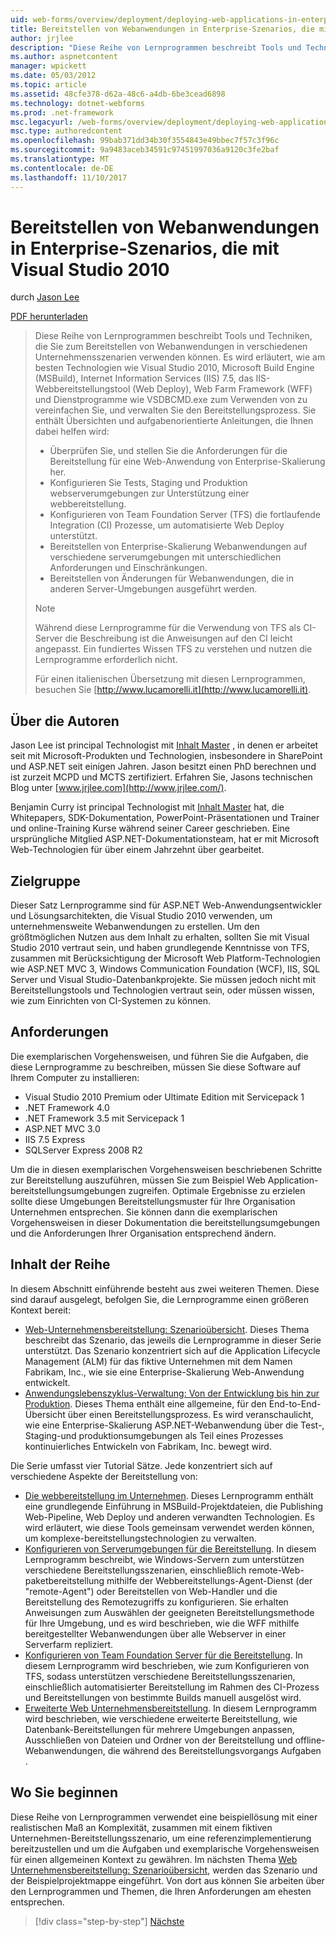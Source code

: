 ```yaml
---
uid: web-forms/overview/deployment/deploying-web-applications-in-enterprise-scenarios/deploying-web-applications-in-enterprise-scenarios
title: Bereitstellen von Webanwendungen in Enterprise-Szenarios, die mit Visual Studio 2010 | Microsoft Docs
author: jrjlee
description: "Diese Reihe von Lernprogrammen beschreibt Tools und Techniken, die Sie zum Bereitstellen von Webanwendungen in verschiedenen Unternehmensszenarien verwenden können. Es wird erläutert, wie optimal nutzen..."
ms.author: aspnetcontent
manager: wpickett
ms.date: 05/03/2012
ms.topic: article
ms.assetid: 48cfe378-d62a-48c6-a4db-6be3cead6898
ms.technology: dotnet-webforms
ms.prod: .net-framework
msc.legacyurl: /web-forms/overview/deployment/deploying-web-applications-in-enterprise-scenarios/deploying-web-applications-in-enterprise-scenarios
msc.type: authoredcontent
ms.openlocfilehash: 99bab371dd34b30f3554843e49bbec7f57c3f96c
ms.sourcegitcommit: 9a9483aceb34591c97451997036a9120c3fe2baf
ms.translationtype: MT
ms.contentlocale: de-DE
ms.lasthandoff: 11/10/2017
---
```

<a name="deploying-web-applications-in-enterprise-scenarios-using-visual-studio-2010"></a>Bereitstellen von Webanwendungen in Enterprise-Szenarios, die mit Visual Studio 2010
====================
durch [Jason Lee](https://github.com/jrjlee)

[PDF herunterladen](https://msdnshared.blob.core.windows.net/media/MSDNBlogsFS/prod.evol.blogs.msdn.com/CommunityServer.Blogs.Components.WeblogFiles/00/00/00/63/56/8130.DeployingWebAppsInEnterpriseScenarios.pdf)

> Diese Reihe von Lernprogrammen beschreibt Tools und Techniken, die Sie zum Bereitstellen von Webanwendungen in verschiedenen Unternehmensszenarien verwenden können. Es wird erläutert, wie am besten Technologien wie Visual Studio 2010, Microsoft Build Engine (MSBuild), Internet Information Services (IIS) 7.5, das IIS-Webbereitstellungstool (Web Deploy), Web Farm Framework (WFF) und Dienstprogramme wie VSDBCMD.exe zum Verwenden von zu vereinfachen Sie, und verwalten Sie den Bereitstellungsprozess. Sie enthält Übersichten und aufgabenorientierte Anleitungen, die Ihnen dabei helfen wird:
> 
> - Überprüfen Sie, und stellen Sie die Anforderungen für die Bereitstellung für eine Web-Anwendung von Enterprise-Skalierung her.
> - Konfigurieren Sie Tests, Staging und Produktion webserverumgebungen zur Unterstützung einer webbereitstellung.
> - Konfigurieren von Team Foundation Server (TFS) die fortlaufende Integration (CI) Prozesse, um automatisierte Web Deploy unterstützt.
> - Bereitstellen von Enterprise-Skalierung Webanwendungen auf verschiedene serverumgebungen mit unterschiedlichen Anforderungen und Einschränkungen.
> - Bereitstellen von Änderungen für Webanwendungen, die in anderen Server-Umgebungen ausgeführt werden.
> 
> > [!NOTE]
> > Während diese Lernprogramme für die Verwendung von TFS als CI-Server die Beschreibung ist die Anweisungen auf den CI leicht angepasst. Ein fundiertes Wissen TFS zu verstehen und nutzen die Lernprogramme erforderlich nicht.
> 
> 
> Für einen italienischen Übersetzung mit diesen Lernprogrammen, besuchen Sie [http://www.lucamorelli.it](http://www.lucamorelli.it).


## <a name="about-the-authors"></a>Über die Autoren

Jason Lee ist principal Technologist mit [Inhalt Master](http://www.contentmaster.com/) , in denen er arbeitet seit mit Microsoft-Produkten und Technologien, insbesondere in SharePoint und ASP.NET seit einigen Jahren. Jason besitzt einen PhD berechnen und ist zurzeit MCPD und MCTS zertifiziert. Erfahren Sie, Jasons technischen Blog unter [www.jrjlee.com](http://www.jrjlee.com/).

Benjamin Curry ist principal Technologist mit [Inhalt Master](http://www.contentmaster.com/) hat, die Whitepapers, SDK-Dokumentation, PowerPoint-Präsentationen und Trainer und online-Training Kurse während seiner Career geschrieben. Eine ursprüngliche Mitglied ASP.NET-Dokumentationsteam, hat er mit Microsoft Web-Technologien für über einem Jahrzehnt über gearbeitet.

## <a name="target-audience"></a>Zielgruppe

Dieser Satz Lernprogramme sind für ASP.NET Web-Anwendungsentwickler und Lösungsarchitekten, die Visual Studio 2010 verwenden, um unternehmensweite Webanwendungen zu erstellen. Um den größtmöglichen Nutzen aus dem Inhalt zu erhalten, sollten Sie mit Visual Studio 2010 vertraut sein, und haben grundlegende Kenntnisse von TFS, zusammen mit Berücksichtigung der Microsoft Web Platform-Technologien wie ASP.NET MVC 3, Windows Communication Foundation (WCF), IIS, SQL Server und Visual Studio-Datenbankprojekte. Sie müssen jedoch nicht mit Bereitstellungstools und Technologien vertraut sein, oder müssen wissen, wie zum Einrichten von CI-Systemen zu können.

## <a name="requirements"></a>Anforderungen

Die exemplarischen Vorgehensweisen, und führen Sie die Aufgaben, die diese Lernprogramme zu beschreiben, müssen Sie diese Software auf Ihrem Computer zu installieren:

- Visual Studio 2010 Premium oder Ultimate Edition mit Servicepack 1
- .NET Framework 4.0
- .NET Framework 3.5 mit Servicepack 1
- ASP.NET MVC 3.0
- IIS 7.5 Express
- SQLServer Express 2008 R2

Um die in diesen exemplarischen Vorgehensweisen beschriebenen Schritte zur Bereitstellung auszuführen, müssen Sie zum Beispiel Web Application-bereitstellungsumgebungen zugreifen. Optimale Ergebnisse zu erzielen sollte diese Umgebungen Bereitstellungsmuster für Ihre Organisation Unternehmen entsprechen. Sie können dann die exemplarischen Vorgehensweisen in dieser Dokumentation die bereitstellungsumgebungen und die Anforderungen Ihrer Organisation entsprechend ändern.

## <a name="series-contents"></a>Inhalt der Reihe

In diesem Abschnitt einführende besteht aus zwei weiteren Themen. Diese sind darauf ausgelegt, befolgen Sie, die Lernprogramme einen größeren Kontext bereit:

- [Web-Unternehmensbereitstellung: Szenarioübersicht](enterprise-web-deployment-scenario-overview.md). Dieses Thema beschreibt das Szenario, das jeweils die Lernprogramme in dieser Serie unterstützt. Das Szenario konzentriert sich auf die Application Lifecycle Management (ALM) für das fiktive Unternehmen mit dem Namen Fabrikam, Inc., wie sie eine Enterprise-Skalierung Web-Anwendung entwickelt.
- [Anwendungslebenszyklus-Verwaltung: Von der Entwicklung bis hin zur Produktion](application-lifecycle-management-from-development-to-production.md). Dieses Thema enthält eine allgemeine, für den End-to-End-Übersicht über einen Bereitstellungsprozess. Es wird veranschaulicht, wie eine Enterprise-Skalierung ASP.NET-Webanwendung über die Test-, Staging-und produktionsumgebungen als Teil eines Prozesses kontinuierliches Entwickeln von Fabrikam, Inc. bewegt wird.

Die Serie umfasst vier Tutorial Sätze. Jede konzentriert sich auf verschiedene Aspekte der Bereitstellung von:

- [Die webbereitstellung im Unternehmen](../web-deployment-in-the-enterprise/web-deployment-in-the-enterprise.md). Dieses Lernprogramm enthält eine grundlegende Einführung in MSBuild-Projektdateien, die Publishing Web-Pipeline, Web Deploy und anderen verwandten Technologien. Es wird erläutert, wie diese Tools gemeinsam verwendet werden können, um komplexe-bereitstellungstechnologien zu verwalten.
- [Konfigurieren von Serverumgebungen für die Bereitstellung](../configuring-server-environments-for-web-deployment/configuring-server-environments-for-web-deployment.md). In diesem Lernprogramm beschreibt, wie Windows-Servern zum unterstützen verschiedene Bereitstellungsszenarien, einschließlich remote-Web-paketbereitstellung mithilfe der Webbereitstellungs-Agent-Dienst (der "remote-Agent") oder Bereitstellen von Web-Handler und die Bereitstellung des Remotezugriffs zu konfigurieren. Sie erhalten Anweisungen zum Auswählen der geeigneten Bereitstellungsmethode für Ihre Umgebung, und es wird beschrieben, wie die WFF mithilfe bereitgestellter Webanwendungen über alle Webserver in einer Serverfarm repliziert.
- [Konfigurieren von Team Foundation Server für die Bereitstellung](../configuring-team-foundation-server-for-web-deployment/configuring-team-foundation-server-for-web-deployment.md). In diesem Lernprogramm wird beschrieben, wie zum Konfigurieren von TFS, sodass unterstützen verschiedene Bereitstellungsszenarien, einschließlich automatisierter Bereitstellung im Rahmen des CI-Prozess und Bereitstellungen von bestimmte Builds manuell ausgelöst wird.
- [Erweiterte Web Unternehmensbereitstellung](../advanced-enterprise-web-deployment/advanced-enterprise-web-deployment.md). In diesem Lernprogramm wird beschrieben, wie verschiedene erweiterte Bereitstellung, wie Datenbank-Bereitstellungen für mehrere Umgebungen anpassen, Ausschließen von Dateien und Ordner von der Bereitstellung und offline-Webanwendungen, die während des Bereitstellungsvorgangs Aufgaben .

## <a name="where-to-start"></a>Wo Sie beginnen

Diese Reihe von Lernprogrammen verwendet eine beispiellösung mit einer realistischen Maß an Komplexität, zusammen mit einem fiktiven Unternehmen-Bereitstellungsszenario, um eine referenzimplementierung bereitzustellen und um die Aufgaben und exemplarische Vorgehensweisen für einen allgemeinen Kontext zu gewähren. Im nächsten Thema [Web Unternehmensbereitstellung: Szenarioübersicht](enterprise-web-deployment-scenario-overview.md), werden das Szenario und der Beispielprojektmappe eingeführt. Von dort aus können Sie arbeiten über den Lernprogrammen und Themen, die Ihren Anforderungen am ehesten entsprechen.

>[!div class="step-by-step"]
[Nächste](enterprise-web-deployment-scenario-overview.md)
